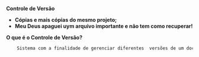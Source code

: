 **Controle de Versão**

 - **Cópias e mais cópias do mesmo projeto;**
 - **Meu Deus apaguei uym arquivo importante e não tem como recuperar!**

**O que é o Controle de Versão?**

``` bash
    Sistema com a finalidade de gerenciar diferentes  versões de um documento.
```